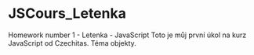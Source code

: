 # JSCours_Letenka
Homework number 1 - Letenka - JavaScript
Toto je můj první úkol na kurz JavaScript od Czechitas.
Téma objekty.